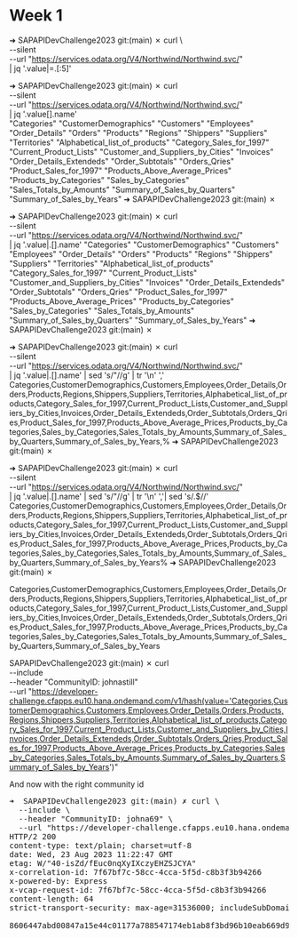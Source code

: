 # Week 1


➜  SAPAPIDevChallenge2023 git:(main) ✗ curl \         
  --silent \
  --url "https://services.odata.org/V4/Northwind/Northwind.svc/" \
  | jq '.value|=.[:5]'


➜  SAPAPIDevChallenge2023 git:(main) ✗ curl \
  --silent \
  --url "https://services.odata.org/V4/Northwind/Northwind.svc/" \
  | jq '.value[].name'           
"Categories"
"CustomerDemographics"
"Customers"
"Employees"
"Order_Details"
"Orders"
"Products"
"Regions"
"Shippers"
"Suppliers"
"Territories"
"Alphabetical_list_of_products"
"Category_Sales_for_1997"
"Current_Product_Lists"
"Customer_and_Suppliers_by_Cities"
"Invoices"
"Order_Details_Extendeds"
"Order_Subtotals"
"Orders_Qries"
"Product_Sales_for_1997"
"Products_Above_Average_Prices"
"Products_by_Categories"
"Sales_by_Categories"
"Sales_Totals_by_Amounts"
"Summary_of_Sales_by_Quarters"
"Summary_of_Sales_by_Years"
➜  SAPAPIDevChallenge2023 git:(main) ✗ 


➜  SAPAPIDevChallenge2023 git:(main) ✗ curl \
  --silent \
  --url "https://services.odata.org/V4/Northwind/Northwind.svc/" \
  | jq '.value|.[].name'
"Categories"
"CustomerDemographics"
"Customers"
"Employees"
"Order_Details"
"Orders"
"Products"
"Regions"
"Shippers"
"Suppliers"
"Territories"
"Alphabetical_list_of_products"
"Category_Sales_for_1997"
"Current_Product_Lists"
"Customer_and_Suppliers_by_Cities"
"Invoices"
"Order_Details_Extendeds"
"Order_Subtotals"
"Orders_Qries"
"Product_Sales_for_1997"
"Products_Above_Average_Prices"
"Products_by_Categories"
"Sales_by_Categories"
"Sales_Totals_by_Amounts"
"Summary_of_Sales_by_Quarters"
"Summary_of_Sales_by_Years"
➜  SAPAPIDevChallenge2023 git:(main) ✗ 


➜  SAPAPIDevChallenge2023 git:(main) ✗ curl \
  --silent \
  --url "https://services.odata.org/V4/Northwind/Northwind.svc/" \
  | jq '.value|.[].name' | sed 's/\"//g' | tr '\n' ','
Categories,CustomerDemographics,Customers,Employees,Order_Details,Orders,Products,Regions,Shippers,Suppliers,Territories,Alphabetical_list_of_products,Category_Sales_for_1997,Current_Product_Lists,Customer_and_Suppliers_by_Cities,Invoices,Order_Details_Extendeds,Order_Subtotals,Orders_Qries,Product_Sales_for_1997,Products_Above_Average_Prices,Products_by_Categories,Sales_by_Categories,Sales_Totals_by_Amounts,Summary_of_Sales_by_Quarters,Summary_of_Sales_by_Years,%
➜  SAPAPIDevChallenge2023 git:(main) ✗    


➜  SAPAPIDevChallenge2023 git:(main) ✗ curl \
  --silent \
  --url "https://services.odata.org/V4/Northwind/Northwind.svc/" \
  | jq '.value|.[].name' | sed 's/\"//g' | tr '\n' ','| sed 's/.$//'
Categories,CustomerDemographics,Customers,Employees,Order_Details,Orders,Products,Regions,Shippers,Suppliers,Territories,Alphabetical_list_of_products,Category_Sales_for_1997,Current_Product_Lists,Customer_and_Suppliers_by_Cities,Invoices,Order_Details_Extendeds,Order_Subtotals,Orders_Qries,Product_Sales_for_1997,Products_Above_Average_Prices,Products_by_Categories,Sales_by_Categories,Sales_Totals_by_Amounts,Summary_of_Sales_by_Quarters,Summary_of_Sales_by_Years%
➜  SAPAPIDevChallenge2023 git:(main) ✗ 

Categories,CustomerDemographics,Customers,Employees,Order_Details,Orders,Products,Regions,Shippers,Suppliers,Territories,Alphabetical_list_of_products,Category_Sales_for_1997,Current_Product_Lists,Customer_and_Suppliers_by_Cities,Invoices,Order_Details_Extendeds,Order_Subtotals,Orders_Qries,Product_Sales_for_1997,Products_Above_Average_Prices,Products_by_Categories,Sales_by_Categories,Sales_Totals_by_Amounts,Summary_of_Sales_by_Quarters,Summary_of_Sales_by_Years

SAPAPIDevChallenge2023 git:(main) ✗ curl \
  --include \
  --header "CommunityID: johnastill" \
  --url "https://developer-challenge.cfapps.eu10.hana.ondemand.com/v1/hash(value='Categories,CustomerDemographics,Customers,Employees,Order_Details,Orders,Products,Regions,Shippers,Suppliers,Territories,Alphabetical_list_of_products,Category_Sales_for_1997,Current_Product_Lists,Customer_and_Suppliers_by_Cities,Invoices,Order_Details_Extendeds,Order_Subtotals,Orders_Qries,Product_Sales_for_1997,Products_Above_Average_Prices,Products_by_Categories,Sales_by_Categories,Sales_Totals_by_Amounts,Summary_of_Sales_by_Quarters,Summary_of_Sales_by_Years')"

  And now with the right community id

 <pre>
➜  SAPAPIDevChallenge2023 git:(main) ✗ curl \
  --include \
  --header "CommunityID: johna69" \   
  --url "https://developer-challenge.cfapps.eu10.hana.ondemand.com/v1/hash(value='Categories,CustomerDemographics,Customers,Employees,Order_Details,Orders,Products,Regions,Shippers,Suppliers,Territories,Alphabetical_list_of_products,Category_Sales_for_1997,Current_Product_Lists,Customer_and_Suppliers_by_Cities,Invoices,Order_Details_Extendeds,Order_Subtotals,Orders_Qries,Product_Sales_for_1997,Products_Above_Average_Prices,Products_by_Categories,Sales_by_Categories,Sales_Totals_by_Amounts,Summary_of_Sales_by_Quarters,Summary_of_Sales_by_Years')"
HTTP/2 200 
content-type: text/plain; charset=utf-8
date: Wed, 23 Aug 2023 11:22:47 GMT
etag: W/"40-isZd/fEuc0nqXyIXczyEHZSJCYA"
x-correlation-id: 7f67bf7c-58cc-4cca-5f5d-c8b3f3b94266
x-powered-by: Express
x-vcap-request-id: 7f67bf7c-58cc-4cca-5f5d-c8b3f3b94266
content-length: 64
strict-transport-security: max-age=31536000; includeSubDomains; preload;

8606447abd00847a15e44c01177a788547174eb1ab8f3bd96b10eab669d9d5e5%  
  </pre>
